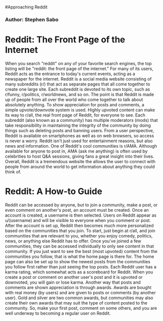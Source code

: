 #Approaching Reddit
### Author: Stephen Sabo

# Reddit: The Front Page of the Internet

When you search &quot;reddit&quot; on any of your favorite search engines, the top listing will be &quot;reddit: the front page of the internet.&quot;  For many of its users, Reddit acts as the entrance to today's current events, acting as a newspaper for the internet.  Reddit is a social media website consisting of many subreddits (r/) that act as separate pages that all come together to create one large site.  Each subreddit is devoted to its own topic, such as r/funny, r/politics, r/worldnews, and so on.  The point is that Reddit is made up of people from all over the world who come together to talk about absolutely anything.   To show appreciation for posts and comments, a simple upvote/downvote system is used.  Highly upvoted content can make its way to r/all, the real front page of Reddit, for everyone to see.   Each subreddit (also known as a community) has multiple moderators (mods) that take responsibility in maintaining the integrity of the community by doing things such as deleting posts and banning users.   From a user perspective, Reddit is available on smartphones as well as on web browsers, so access is never a worry.  Reddit isn't just used for entertainment reasons, but also news and information.  One of Reddit's cool communities is r/AMA.  Although available for anyone to post in, AMA (ask me anything) is often used by celebrities to host Q&amp;A sessions, giving fans a great insight into their lives.  Overall, Reddit is a tremendous website the allows the user to connect with people from around the world to get information about anything they could think of.

# Reddit: A How-to Guide

Reddit can be accessed by anyone, but to join a community, make a post, or even comment on another's post, an account must be created.  Once an account is created, a username is then selected.  Users on Reddit appear as u/(username) and will be visible to everyone when you comment or post.  After the account is set up, Reddit then becomes much more personalized based on the communities that you join.  To start, just begin at r/all, and join communities that are relevant to you, whether you enjoy comedy, politics, news, or anything else Reddit has to offer.  Once you've joined a few communities, they can be accessed individually to only see content in that community.  If you just want to see the best (most upvoted) content from the communities you follow, that is what the home page is there for.  The home page can also be set up to show the newest posts from the communities you follow first rather than just seeing the top posts.  Each Reddit user has a karma rating, which somewhat acts as a scoreboard for Reddit.  When you create a post or comment on another user's post and it is upvoted or downvoted, you will gain or lose karma.  Another way that posts and comments are shown appreciation is through awards.  Awards are bought with real money (by users) and are given to posts or comments (by another user).  Gold and silver are two common awards, but communities may also create their own awards that may suit the type of content posted to the community.  So, make your first post, comment on some others, and you are well underway to becoming a regular user on Reddit.
